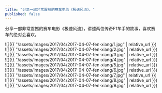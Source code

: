 ```yaml
---
title: "分享一部非常震撼的赛车电影《极速风流》，"
published: false
---
```

分享一部非常震撼的赛车电影《极速风流》，讲述两位传奇F1车手的故事，喜欢赛车的绝对会喜欢。



![]({{ "/assets/images/2017/04/2017-04-07-fen-xiang/1.jpg" | relative_url }})
![]({{ "/assets/images/2017/04/2017-04-07-fen-xiang/2.jpg" | relative_url }})
![]({{ "/assets/images/2017/04/2017-04-07-fen-xiang/3.jpg" | relative_url }})
![]({{ "/assets/images/2017/04/2017-04-07-fen-xiang/4.jpg" | relative_url }})
![]({{ "/assets/images/2017/04/2017-04-07-fen-xiang/5.jpg" | relative_url }})
![]({{ "/assets/images/2017/04/2017-04-07-fen-xiang/6.jpg" | relative_url }})
![]({{ "/assets/images/2017/04/2017-04-07-fen-xiang/7.jpg" | relative_url }})
![]({{ "/assets/images/2017/04/2017-04-07-fen-xiang/8.jpg" | relative_url }})
![]({{ "/assets/images/2017/04/2017-04-07-fen-xiang/9.jpg" | relative_url }})
